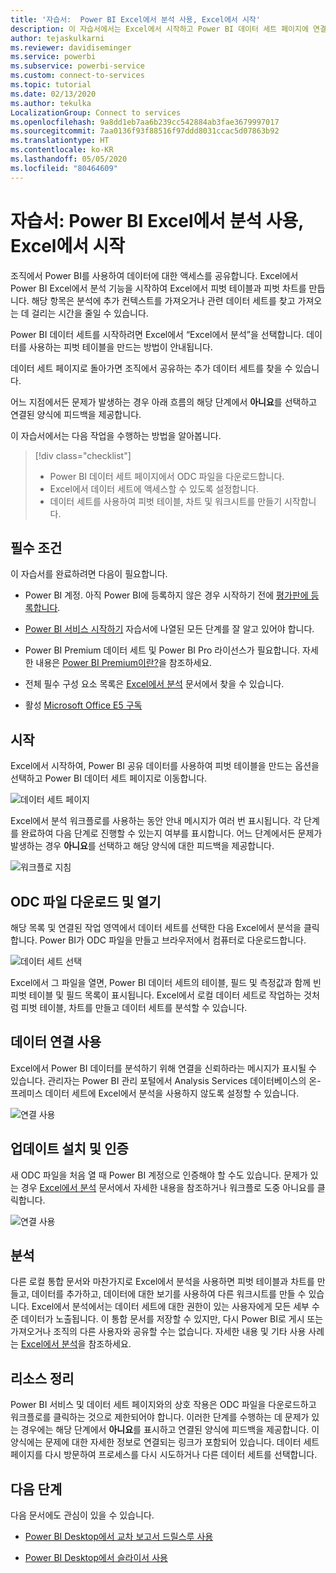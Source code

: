```yaml
---
title: '자습서:  Power BI Excel에서 분석 사용, Excel에서 시작'
description: 이 자습서에서는 Excel에서 시작하고 Power BI 데이터 세트 페이지에 연결하여 데이터 세트를 Excel로 가져옵니다.
author: tejaskulkarni
ms.reviewer: davidiseminger
ms.service: powerbi
ms.subservice: powerbi-service
ms.custom: connect-to-services
ms.topic: tutorial
ms.date: 02/13/2020
ms.author: tekulka
LocalizationGroup: Connect to services
ms.openlocfilehash: 9a8dd1eb7aa6b239cc542884ab3fae3679997017
ms.sourcegitcommit: 7aa0136f93f88516f97ddd8031ccac5d07863b92
ms.translationtype: HT
ms.contentlocale: ko-KR
ms.lasthandoff: 05/05/2020
ms.locfileid: "80464609"
---
```

# <a name="tutorial-use-power-bi-analyze-in-excel-starting-in-excel"></a>자습서:  Power BI Excel에서 분석 사용, Excel에서 시작

조직에서 Power BI를 사용하여 데이터에 대한 액세스를 공유합니다. Excel에서 Power BI Excel에서 분석 기능을 시작하여 Excel에서 피벗 테이블과 피벗 차트를 만듭니다. 해당 항목은 분석에 추가 컨텍스트를 가져오거나 관련 데이터 세트를 찾고 가져오는 데 걸리는 시간을 줄일 수 있습니다.

Power BI 데이터 세트를 시작하려면 Excel에서 “Excel에서 분석”을 선택합니다. 데이터를 사용하는 피벗 테이블을 만드는 방법이 안내됩니다.  

데이터 세트 페이지로 돌아가면 조직에서 공유하는 추가 데이터 세트를 찾을 수 있습니다.

어느 지점에서든 문제가 발생하는 경우 아래 흐름의 해당 단계에서 **아니요**를 선택하고 연결된 양식에 피드백을 제공합니다.  

이 자습서에서는 다음 작업을 수행하는 방법을 알아봅니다.

> [!div class="checklist"]
> * Power BI 데이터 세트 페이지에서 ODC 파일을 다운로드합니다.
> * Excel에서 데이터 세트에 액세스할 수 있도록 설정합니다.
> * 데이터 세트를 사용하여 피벗 테이블, 차트 및 워크시트를 만들기 시작합니다.

## <a name="prerequisites"></a>필수 조건

이 자습서를 완료하려면 다음이 필요합니다.

* Power BI 계정. 아직 Power BI에 등록하지 않은 경우 시작하기 전에 [평가판에 등록합니다](https://app.powerbi.com/signupredirect?pbi_source=web).

* [Power BI 서비스 시작하기](https://docs.microsoft.com/power-bi/service-get-started) 자습서에 나열된 모든 단계를 잘 알고 있어야 합니다.

* Power BI Premium 데이터 세트 및 Power BI Pro 라이선스가 필요합니다. 자세한 내용은 [Power BI Premium이란?](https://docs.microsoft.com/power-bi/service-premium-what-is)을 참조하세요.

* 전체 필수 구성 요소 목록은 [Excel에서 분석](https://docs.microsoft.com/power-bi/service-analyze-in-excel#requirements) 문서에서 찾을 수 있습니다.

* 활성 [Microsoft Office E5 구독](https://www.microsoft.com/microsoft-365/business/office-365-enterprise-e5-business-software?activetab=pivot%3aoverviewtab)

## <a name="get-started"></a>시작

Excel에서 시작하여, Power BI 공유 데이터를 사용하여 피벗 테이블을 만드는 옵션을 선택하고 Power BI 데이터 세트 페이지로 이동합니다.

![데이터 세트 페이지](media/service-tutorial-analyze-in-excel/tutorial-analyze-in-excel-01.png)

Excel에서 분석 워크플로를 사용하는 동안 안내 메시지가 여러 번 표시됩니다. 각 단계를 완료하여 다음 단계로 진행할 수 있는지 여부를 표시합니다. 어느 단계에서든 문제가 발생하는 경우 **아니요**를 선택하고 해당 양식에 대한 피드백을 제공합니다.

![워크플로 지침](media/service-tutorial-analyze-in-excel/tutorial-analyze-in-excel-02.png)

## <a name="download-and-open-the-odc-file"></a>ODC 파일 다운로드 및 열기

해당 목록 및 연결된 작업 영역에서 데이터 세트를 선택한 다음 Excel에서 분석을 클릭합니다. Power BI가 ODC 파일을 만들고 브라우저에서 컴퓨터로 다운로드합니다.

![데이터 세트 선택](media/service-tutorial-analyze-in-excel/tutorial-analyze-in-excel-03.png)

Excel에서 그 파일을 열면, Power BI 데이터 세트의 테이블, 필드 및 측정값과 함께 빈 피벗 테이블 및 필드 목록이 표시됩니다. Excel에서 로컬 데이터 세트로 작업하는 것처럼 피벗 테이블, 차트를 만들고 데이터 세트를 분석할 수 있습니다.

## <a name="enable-data-connections"></a>데이터 연결 사용

Excel에서 Power BI 데이터를 분석하기 위해 연결을 신뢰하라는 메시지가 표시될 수 있습니다. 관리자는 Power BI 관리 포털에서 Analysis Services 데이터베이스의 온-프레미스 데이터 세트에 Excel에서 분석을 사용하지 않도록 설정할 수 있습니다.

![연결 사용](media/service-tutorial-analyze-in-excel/tutorial-analyze-in-excel-04.png)

## <a name="install-updates-and-authenticate"></a>업데이트 설치 및 인증

새 ODC 파일을 처음 열 때 Power BI 계정으로 인증해야 할 수도 있습니다.  문제가 있는 경우 [Excel에서 분석](https://docs.microsoft.com/power-bi/service-analyze-in-excel#sign-in-to-power-bi ) 문서에서 자세한 내용을 참조하거나 워크플로 도중 아니요를 클릭합니다.

![연결 사용](media/service-tutorial-analyze-in-excel/tutorial-analyze-in-excel-05.png)

## <a name="analyze-away"></a>분석

다른 로컬 통합 문서와 마찬가지로 Excel에서 분석을 사용하면 피벗 테이블과 차트를 만들고, 데이터를 추가하고, 데이터에 대한 보기를 사용하여 다른 워크시트를 만들 수 있습니다. Excel에서 분석에서는 데이터 세트에 대한 권한이 있는 사용자에게 모든 세부 수준 데이터가 노출됩니다. 이 통합 문서를 저장할 수 있지만, 다시 Power BI로 게시 또는 가져오거나 조직의 다른 사용자와 공유할 수는 없습니다. 자세한 내용 및 기타 사용 사례는 [Excel에서 분석](https://docs.microsoft.com/power-bi/service-analyze-in-excel#analyze-away)을 참조하세요.

## <a name="clean-up-resources"></a>리소스 정리

Power BI 서비스 및 데이터 세트 페이지와의 상호 작용은 ODC 파일을 다운로드하고 워크플로를 클릭하는 것으로 제한되어야 합니다. 이러한 단계를 수행하는 데 문제가 있는 경우에는 해당 단계에서 **아니요**를 표시하고 연결된 양식에 피드백을 제공합니다. 이 양식에는 문제에 대한 자세한 정보로 연결되는 링크가 포함되어 있습니다. 데이터 세트 페이지를 다시 방문하여 프로세스를 다시 시도하거나 다른 데이터 세트를 선택합니다.

## <a name="next-steps"></a>다음 단계

다음 문서에도 관심이 있을 수 있습니다.

* [Power BI Desktop에서 교차 보고서 드릴스루 사용](https://docs.microsoft.com/power-bi/desktop-cross-report-drill-through)

* [Power BI Desktop에서 슬라이서 사용](https://docs.microsoft.com/power-bi/visuals/power-bi-visualization-slicers)
